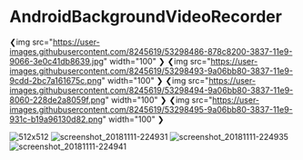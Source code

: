 # AndroidBackgroundVideoRecorder
❮img src="https://user-images.githubusercontent.com/8245619/53298486-878c8200-3837-11e9-9066-3e0c41db8639.jpg" width="100" ❯
❮img src="https://user-images.githubusercontent.com/8245619/53298493-9a06bb80-3837-11e9-9cdd-2bc7a161675c.png" width="100" ❯
❮img src="https://user-images.githubusercontent.com/8245619/53298494-9a06bb80-3837-11e9-8060-228de2a8059f.png" width="100" ❯
❮img src="https://user-images.githubusercontent.com/8245619/53298495-9a06bb80-3837-11e9-931c-b19a96130d82.png" width="100" ❯


![512x512](https://user-images.githubusercontent.com/8245619/53298486-878c8200-3837-11e9-9066-3e0c41db8639.jpg)
![screenshot_20181111-224931](https://user-images.githubusercontent.com/8245619/53298493-9a06bb80-3837-11e9-9cdd-2bc7a161675c.png)
![screenshot_20181111-224935](https://user-images.githubusercontent.com/8245619/53298494-9a06bb80-3837-11e9-8060-228de2a8059f.png)
![screenshot_20181111-224941](https://user-images.githubusercontent.com/8245619/53298495-9a06bb80-3837-11e9-931c-b19a96130d82.png)


